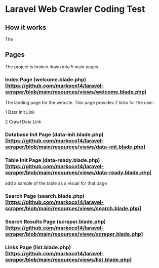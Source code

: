 # Laravel Web Crawler Coding Test

## How it works

The 

## Pages

The project is broken down into 5 main pages

### Index Page (welcome.blade.php)[https://github.com/markoco14/laravel-scraper/blob/main/resources/views/welcome.blade.php]

The landing page for the website. This page provides 2 links for the user:

1 Data Init Link

2 Crawl Data Link

### Database Init Page (data-init.blade.php)[https://github.com/markoco14/laravel-scraper/blob/main/resources/views/data-init.blade.php]

### Table Init Page (data-ready.blade.php)[https://github.com/markoco14/laravel-scraper/blob/main/resources/views/data-ready.blade.php]

add a sample of the table as a visual for that page

### Search Page (search.blade.php)[https://github.com/markoco14/laravel-scraper/blob/main/resources/views/search.blade.php]

### Search Results Page (scraper.blade.php)[https://github.com/markoco14/laravel-scraper/blob/main/resources/views/scraper.blade.php]

### Links Page (list.blade.php)[https://github.com/markoco14/laravel-scraper/blob/main/resources/views/list.blade.php]

